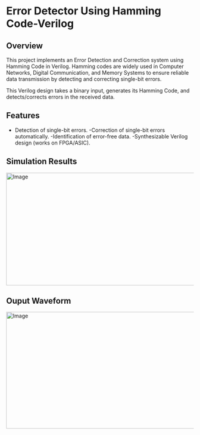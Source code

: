 # Error Detector Using Hamming Code-Verilog

## Overview
This project implements an Error Detection and Correction system using Hamming Code in Verilog.
Hamming codes are widely used in Computer Networks, Digital Communication, and Memory Systems to ensure reliable data transmission by detecting and correcting single-bit errors.

This Verilog design takes a binary input, generates its Hamming Code, and detects/corrects errors in the received data.
## Features
- Detection of single-bit errors.
-Correction of single-bit errors automatically.
-Identification of error-free data.
-Synthesizable Verilog design (works on FPGA/ASIC).

## Simulation Results
<img width="1031" height="302" alt="Image" src="https://github.com/user-attachments/assets/87291aee-d3bf-4698-90e0-824440d64986" />

## Ouput Waveform
<img width="1152" height="313" alt="Image" src="https://github.com/user-attachments/assets/229a6d24-bc69-47a9-93dc-620c4b0b18fe" />
